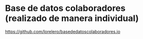 # Base de datos colaboradores (realizado de manera individual)


https://github.com/lorelero/basededatoscolaboradores.io

